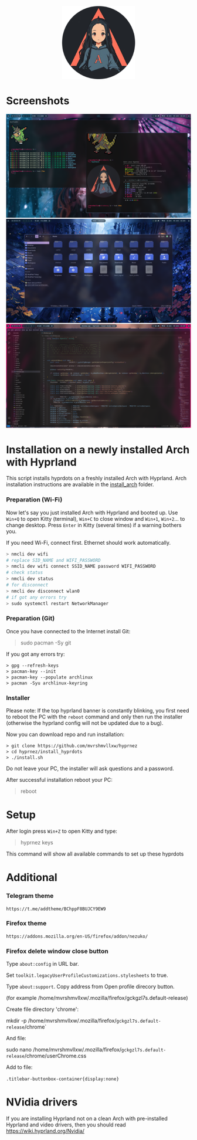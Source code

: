 <p align="center">
  <img src="/src/hyprnez.png" alt="Logo" width="200"/>
</p>

# Screenshots

![screenshot](/src/1.png)
![screenshot](/src/2.png)
![screenshot](/src/3.png)

# Installation on a newly installed Arch with Hyprland

This script installs hyprdots on a freshly installed Arch with Hyprland. Arch installation instructions are available in the [install_arch](https://github.com/mvrshmvllxw/hyprnez/blob/main/install_arch/) folder.


### Preparation (Wi-Fi)

Now let's say you just installed Arch with Hyprland and booted up. Use `Win+Q` to open Kitty (terminal), `Win+C` to close window and `Win+1`, `Win+2`... to change desktop. Press `Enter` in Kitty (several times) if a warning bothers you.

If you need Wi-Fi, connect first. Ethernet should work automatically.

```bash
> nmcli dev wifi
# replace SID_NAME and WIFI_PASSWORD
> nmcli dev wifi connect SSID_NAME password WIFI_PASSWORD
# check status
> nmcli dev status
# for disconnect
> nmcli dev disconnect wlan0
# if got any errors try
> sudo systemctl restart NetworkManager
```

### Preparation (Git)

Once you have connected to the Internet install Git:

> sudo pacman -Sy git

If you got any errors try:

```
> gpg --refresh-keys
> pacman-key --init
> pacman-key --populate archlinux
> pacman -Syu archlinux-keyring
```

### Installer 

Please note: If the top hyprland banner is constantly blinking, you first need to reboot the PC with the `reboot` command and only then run the installer (otherwise the hyprland config will not be updated due to a bug).

Now you can download repo and run installation:

```
> git clone https://github.com/mvrshmvllxw/hyprnez
> cd hyprnez/install_hyprdots
> ./install.sh
```

Do not leave your PC, the installer will ask questions and a password.

After successful installation reboot your PC:

> reboot

# Setup

After login press `Win+Z` to open Kitty and type:

> hyprnez keys

This command will show all available commands to set up these hyprdots

# Additional

### Telegram theme

```
https://t.me/addtheme/BChppF8BUJCY9EW9
```

### Firefox theme

```
https://addons.mozilla.org/en-US/firefox/addon/nezuko/
```

### Firefox delete window close button

Type `about:config` in URL bar.

Set `toolkit.legacyUserProfileCustomizations.stylesheets` to true.

Type `about:support`. Copy address from Open profile direcory button.

(for example /home/mvrshmvllxw/.mozilla/firefox/gckgzl7s.default-release)

Create file directory 'chrome':

mkdir -p /home/mvrshmvllxw/.mozilla/firefox/`gckgzl7s.default-release`/chrome`

And file:

sudo nano  /home/mvrshmvllxw/.mozilla/firefox/`gckgzl7s.default-release`/chrome/userChrome.css

Add to file:

`.titlebar-buttonbox-container{display:none} `

# NVidia drivers

If you are installing Hyprland not on a clean Arch with pre-installed Hyprland and video drivers, then you should read https://wiki.hyprland.org/Nvidia/



